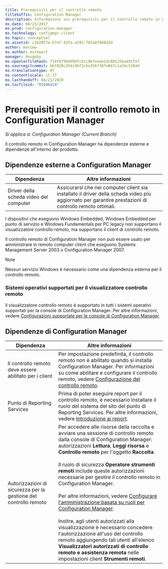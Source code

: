 ```yaml
---
title: Prerequisiti per il controllo remoto
titleSuffix: Configuration Manager
description: Informazioni sui prerequisiti per il controllo remoto in Configuration Manager.
ms.date: 04/23/2017
ms.prod: configuration-manager
ms.technology: configmgr-client
ms.topic: conceptual
ms.assetid: c1b2057e-b74f-43fa-a293-763a8f866d3d
author: mestew
ms.author: mstewart
manager: dougeby
ms.openlocfilehash: f19f8799dd90fc61c0bfeeee1dc60125ba491fef
ms.sourcegitcommit: bbf820c35414bf2cba356f30fe047c1a34c5384d
ms.translationtype: HT
ms.contentlocale: it-IT
ms.lasthandoff: 04/21/2020
ms.locfileid: "81696419"
---
```

# <a name="prerequisites-for-remote-control-in-configuration-manager"></a>Prerequisiti per il controllo remoto in Configuration Manager

*Si applica a: Configuration Manager (Current Branch)*

Il controllo remoto in Configuration Manager ha dipendenze esterne e dipendenze all'interno del prodotto.  

## <a name="dependencies-external-to-configuration-manager"></a>Dipendenze esterne a Configuration Manager  

|Dipendenza|Altre informazioni|  
|----------------|----------------------|  
|Driver della scheda video del computer|Assicurarsi che nei computer client sia installato il driver della scheda video più aggiornato per garantire prestazioni di controllo remoto ottimali.|  

 I dispositivi che eseguono Windows Embedded, Windows Embedded per punto di servizio e Windows Fundamentals per PC legacy non supportano il visualizzatore controllo remoto, ma supportano il client di controllo remoto.  

 Il controllo remoto di Configuration Manager non può essere usato per amministrare in remoto computer client che eseguono Systems Management Server 2003 o Configuration Manager 2007.  

> [!NOTE]  
>  Nessun servizio Windows è necessario come una dipendenza esterna per il controllo remoto.  

### <a name="supported-operating-systems-for-the-remote-control-viewer"></a>Sistemi operativi supportati per il visualizzatore controllo remoto  
Il visualizzatore controllo remoto è supportato in tutti i sistemi operativi supportati per la console di Configuration Manager. Per altre informazioni, vedere [Configurazioni supportate per le console di Configuration Manager](../../../../core/plan-design/configs/supported-operating-systems-consoles.md).   

## <a name="configuration-manager-dependencies"></a>Dipendenze di Configuration Manager  

|Dipendenza|Altre informazioni|  
|----------------|----------------------|  
|Il controllo remoto deve essere abilitato per i client|Per impostazione predefinita, il controllo remoto non è abilitato quando si installa Configuration Manager. Per informazioni su come abilitare e configurare il controllo remoto, vedere [Configurazione del controllo remoto](../../../../core/clients/manage/remote-control/configuring-remote-control.md).|  
|Punto di Reporting Services|Prima di poter eseguire report per il controllo remoto, è necessario installare il ruolo del sistema del sito del punto di Reporting Services. Per altre informazioni, vedere [Introduzione ai report](../../../servers/manage/introduction-to-reporting.md).|  
|Autorizzazioni di sicurezza per la gestione del controllo remoto|Per accedere alle risorse della raccolta e avviare una sessione di controllo remoto dalla console di Configuration Manager: autorizzazioni **Lettura**, **Leggi risorsa** e **Controllo remoto** per l'oggetto **Raccolta**.<br /><br /> Il ruolo di sicurezza **Operatore strumenti remoti** include queste autorizzazioni necessarie per gestire il controllo remoto in Configuration Manager.<br /><br /> Per altre informazioni, vedere [Configurare l'amministrazione basata su ruoli per Configuration Manager](../../../../core/servers/deploy/configure/configure-role-based-administration.md).<br /><br /> Inoltre, agli utenti autorizzati alla visualizzazione è necessario concedere l'autorizzazione all'uso del controllo remoto aggiungendo tali utenti all'elenco **Visualizzatori autorizzati di controllo remoto e assistenza remota** nelle impostazioni client **Strumenti remoti**.
